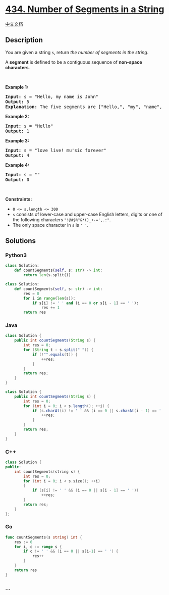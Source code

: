 # [434. Number of Segments in a String](https://leetcode.com/problems/number-of-segments-in-a-string)

[中文文档](/solution/0400-0499/0434.Number%20of%20Segments%20in%20a%20String/README.md)

## Description

<p>You are given a string <code>s</code>, return <em>the number of segments in the string</em>.&nbsp;</p>

<p>A <strong>segment</strong> is defined to be a contiguous sequence of <strong>non-space characters</strong>.</p>

<p>&nbsp;</p>
<p><strong>Example 1:</strong></p>

<pre>
<strong>Input:</strong> s = &quot;Hello, my name is John&quot;
<strong>Output:</strong> 5
<strong>Explanation:</strong> The five segments are [&quot;Hello,&quot;, &quot;my&quot;, &quot;name&quot;, &quot;is&quot;, &quot;John&quot;]
</pre>

<p><strong>Example 2:</strong></p>

<pre>
<strong>Input:</strong> s = &quot;Hello&quot;
<strong>Output:</strong> 1
</pre>

<p><strong>Example 3:</strong></p>

<pre>
<strong>Input:</strong> s = &quot;love live! mu&#39;sic forever&quot;
<strong>Output:</strong> 4
</pre>

<p><strong>Example 4:</strong></p>

<pre>
<strong>Input:</strong> s = &quot;&quot;
<strong>Output:</strong> 0
</pre>

<p>&nbsp;</p>
<p><strong>Constraints:</strong></p>

<ul>
	<li><code>0 &lt;= s.length &lt;= 300</code></li>
	<li><code>s</code> consists of lower-case and upper-case English letters, digits or one of the following characters <code>&quot;!@#$%^&amp;*()_+-=&#39;,.:&quot;</code>.</li>
	<li>The only space character in <code>s</code> is <code>&#39; &#39;</code>.</li>
</ul>

## Solutions

<!-- tabs:start -->

### **Python3**

```python
class Solution:
    def countSegments(self, s: str) -> int:
        return len(s.split())
```

```python
class Solution:
    def countSegments(self, s: str) -> int:
        res = 0
        for i in range(len(s)):
            if s[i] != ' ' and (i == 0 or s[i - 1] == ' '):
                res += 1
        return res
```

### **Java**

```java
class Solution {
    public int countSegments(String s) {
        int res = 0;
        for (String t : s.split(" ")) {
            if (!"".equals(t)) {
                ++res;
            }
        }
        return res;
    }
}
```

```java
class Solution {
    public int countSegments(String s) {
        int res = 0;
        for (int i = 0; i < s.length(); ++i) {
            if (s.charAt(i) != ' ' && (i == 0 || s.charAt(i - 1) == ' ')) {
                ++res;
            }
        }
        return res;
    }
}
```

### **C++**

```cpp
class Solution {
public:
    int countSegments(string s) {
        int res = 0;
        for (int i = 0; i < s.size(); ++i)
        {
            if (s[i] != ' ' && (i == 0 || s[i - 1] == ' '))
                ++res;
        }
        return res;
    }
};
```

### **Go**

```go
func countSegments(s string) int {
	res := 0
	for i, c := range s {
		if c != ' ' && (i == 0 || s[i-1] == ' ') {
			res++
		}
	}
	return res
}
```

### **...**

```

```

<!-- tabs:end -->
